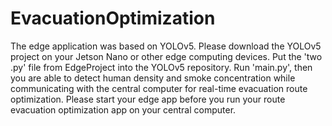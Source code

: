 # EvacuationOptimization
The edge application was based on YOLOv5. Please download the YOLOv5 project on your Jetson Nano or other edge computing devices. 
Put the 'two .py' file from EdgeProject into the YOLOv5 repository. Run 'main.py', then you are able to detect human density and smoke concentration while communicating with the central computer for real-time evacuation route optimization.
Please start your edge app before you run your route evacuation optimization app on your central computer.
